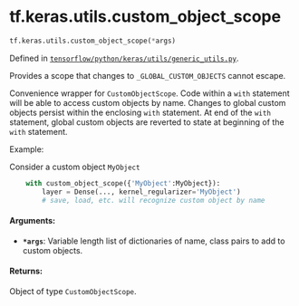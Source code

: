 <div itemscope itemtype="http://developers.google.com/ReferenceObject">
<meta itemprop="name" content="tf.keras.utils.custom_object_scope" />
<meta itemprop="path" content="Stable" />
</div>

# tf.keras.utils.custom_object_scope

``` python
tf.keras.utils.custom_object_scope(*args)
```



Defined in [`tensorflow/python/keras/utils/generic_utils.py`](/code/stable/tensorflow/python/keras/utils/generic_utils.py).

Provides a scope that changes to `_GLOBAL_CUSTOM_OBJECTS` cannot escape.

Convenience wrapper for `CustomObjectScope`.
Code within a `with` statement will be able to access custom objects
by name. Changes to global custom objects persist
within the enclosing `with` statement. At end of the `with` statement,
global custom objects are reverted to state
at beginning of the `with` statement.

Example:

Consider a custom object `MyObject`

```python
    with custom_object_scope({'MyObject':MyObject}):
        layer = Dense(..., kernel_regularizer='MyObject')
        # save, load, etc. will recognize custom object by name
```

#### Arguments:

* <b>`*args`</b>: Variable length list of dictionaries of name,
        class pairs to add to custom objects.


#### Returns:

Object of type `CustomObjectScope`.